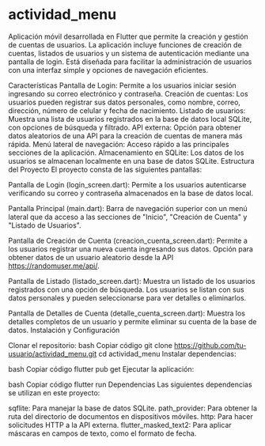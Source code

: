 # actividad_menu

Aplicación móvil desarrollada en Flutter que permite la creación y gestión de cuentas de usuarios. La aplicación incluye funciones de creación de cuentas, listados de usuarios y un sistema de autenticación mediante una pantalla de login. Está diseñada para facilitar la administración de usuarios con una interfaz simple y opciones de navegación eficientes.

Características
Pantalla de Login: Permite a los usuarios iniciar sesión ingresando su correo electrónico y contraseña.
Creación de cuentas: Los usuarios pueden registrar sus datos personales, como nombre, correo, dirección, número de celular y fecha de nacimiento.
Listado de usuarios: Muestra una lista de usuarios registrados en la base de datos local SQLite, con opciones de búsqueda y filtrado.
API externa: Opción para obtener datos aleatorios de una API para la creación de cuentas de manera más rápida.
Menú lateral de navegación: Acceso rápido a las principales secciones de la aplicación.
Almacenamiento en SQLite: Los datos de los usuarios se almacenan localmente en una base de datos SQLite.
Estructura del Proyecto
El proyecto consta de las siguientes pantallas:

Pantalla de Login (login_screen.dart):
Permite a los usuarios autenticarse verificando su correo y contraseña almacenados en la base de datos local.

Pantalla Principal (main.dart):
Barra de navegación superior con un menú lateral que da acceso a las secciones de "Inicio", "Creación de Cuenta" y "Listado de Usuarios".

Pantalla de Creación de Cuenta (creacion_cuenta_screen.dart):
Permite a los usuarios registrar una nueva cuenta ingresando sus datos.
Opción para obtener datos de un usuario aleatorio desde la API https://randomuser.me/api/.

Pantalla de Listado (listado_screen.dart):
Muestra un listado de los usuarios registrados con una opción de búsqueda.
Los usuarios se listan con sus datos personales y pueden seleccionarse para ver detalles o eliminarlos.

Pantalla de Detalles de Cuenta (detalle_cuenta_screen.dart):
Muestra los detalles completos de un usuario y permite eliminar su cuenta de la base de datos.
Instalación y Configuración

Clonar el repositorio:
bash
Copiar código
git clone https://github.com/tu-usuario/actividad_menu.git
cd actividad_menu
Instalar dependencias:

bash
Copiar código
flutter pub get
Ejecutar la aplicación:

bash
Copiar código
flutter run
Dependencias
Las siguientes dependencias se utilizan en este proyecto:

sqflite: Para manejar la base de datos SQLite.
path_provider: Para obtener la ruta del directorio de documentos en dispositivos móviles.
http: Para hacer solicitudes HTTP a la API externa.
flutter_masked_text2: Para aplicar máscaras en campos de texto, como el formato de fecha.
